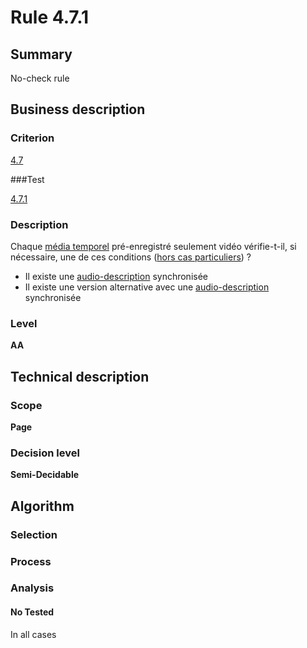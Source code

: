 # Rule 4.7.1

## Summary

No-check rule

## Business description

### Criterion

[4.7](http://references.modernisation.gouv.fr/referentiel-technique-0#crit-4-7)

###Test

[4.7.1](http://references.modernisation.gouv.fr/referentiel-technique-0#test-4-7-1)

### Description

Chaque <a href="http://references.modernisation.gouv.fr/referentiel-technique-0#mMediaTemp">m&eacute;dia temporel</a> pr&eacute;-enregistr&eacute; seulement vid&eacute;o v&eacute;rifie-t-il, si n&eacute;cessaire, une de ces conditions (<a href="http://references.modernisation.gouv.fr/referentiel-technique-0#cpCrit4-" title="Cas particuliers pour le crit&egrave;re 4.7">hors cas particuliers</a>) ? 
 
 * Il existe une <a href="http://references.modernisation.gouv.fr/referentiel-technique-0#mAudioDesc">audio-description</a> synchronis&eacute;e 
 * Il existe une version alternative avec une <a href="http://references.modernisation.gouv.fr/referentiel-technique-0#mAudioDesc">audio-description</a> synchronis&eacute;e 


### Level

**AA**

## Technical description

### Scope

**Page**

### Decision level

**Semi-Decidable**

## Algorithm

### Selection

### Process

### Analysis

#### No Tested 

In all cases
